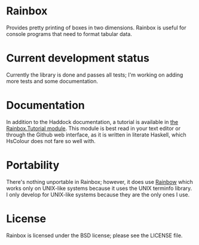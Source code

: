 Rainbox
=======

Provides pretty printing of boxes in two dimensions.  Rainbox is
useful for console programs that need to format tabular data.

Current development status
==========================

Currently the library is done and passes all tests; I'm working on
adding more tests and some documentation.

Documentation
=============

In addition to the Haddock documentation, a tutorial is available in
[the Rainbox.Tutorial module](lib/Rainbox/Tutorial.lhs).  This
module is best read in your text editor or through the Github web
interface, as it is written in literate Haskell, which HsColour does
not fare so well with.

Portability
===========

There's nothing unportable in Rainbox; however, it does use
[Rainbow](http://hackage.haskell.org/package/rainbow) which works
only on UNIX-like systems because it uses the UNIX terminfo library.
I only develop for UNIX-like systems because they are the only ones
I use.

License
=======

Rainbox is licensed under the BSD license; please see the LICENSE
file.
